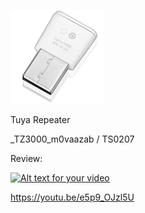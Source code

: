 ![icon](icon.png)

Tuya Repeater 

_TZ3000_m0vaazab / TS0207

Review:

[![Alt text for your video](https://img.youtube.com/vi/e5p9_OJzl5U/0.jpg)](https://youtu.be/e5p9_OJzl5U)

https://youtu.be/e5p9_OJzl5U
